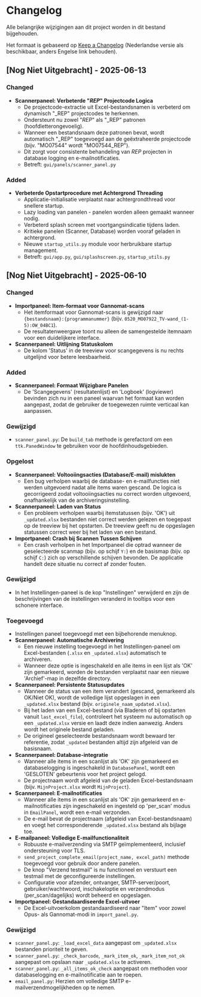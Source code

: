 # Changelog

Alle belangrijke wijzigingen aan dit project worden in dit bestand bijgehouden.

Het formaat is gebaseerd op [Keep a Changelog](https://keepachangelog.com/nl/1.0.0/) (Nederlandse versie als beschikbaar, anders Engelse link behouden).

## [Nog Niet Uitgebracht] - 2025-06-13

### Changed
- **Scannerpaneel: Verbeterde "_REP_" Projectcode Logica**
  - De projectcode-extractie uit Excel-bestandsnamen is verbeterd om dynamisch "_REP" projectcodes te herkennen.
  - Ondersteunt nu zowel "_REP_" als "_REP" patronen (hoofdletterongevoelig).
  - Wanneer een bestandsnaam deze patronen bevat, wordt automatisch "_REP" toegevoegd aan de geëxtraheerde projectcode (bijv. "MO07544" wordt "MO07544_REP").
  - Dit zorgt voor consistente behandeling van _REP_ projecten in database logging en e-mailnotificaties.
  - Betreft: `gui/panels/scanner_panel.py`

### Added
- **Verbeterde Opstartprocedure met Achtergrond Threading**
  - Applicatie-initialisatie verplaatst naar achtergrondthread voor snellere startup.
  - Lazy loading van panelen - panelen worden alleen gemaakt wanneer nodig.
  - Verbeterd splash screen met voortgangsindicatie tijdens laden.
  - Kritieke panelen (Scanner, Database) worden vooraf geladen in achtergrond.
  - Nieuwe `startup_utils.py` module voor herbruikbare startup management.
  - Betreft: `gui/app.py`, `gui/splashscreen.py`, `startup_utils.py`

## [Nog Niet Uitgebracht] - 2025-06-10

### Changed
- **Importpaneel: Item-formaat voor Gannomat-scans**
    - Het itemformaat voor Gannomat-scans is gewijzigd naar `{bestandsnaam}:{programmanummer}` (bijv. `0520_MO07922_TV-wand_(1-5):OW_04BC1`).
    - De resultatenweergave toont nu alleen de samengestelde itemnaam voor een duidelijkere interface.
- **Scannerpaneel: Uitlijning Statuskolom**
    - De kolom 'Status' in de treeview voor scangegevens is nu rechts uitgelijnd voor betere leesbaarheid.

### Added
- **Scannerpaneel: Formaat Wijzigbare Panelen**
    - De 'Scangegevens' (resultatenlijst) en 'Logboek' (logviewer) bevinden zich nu in een paneel waarvan het formaat kan worden aangepast, zodat de gebruiker de toegewezen ruimte verticaal kan aanpassen.

### Gewijzigd
- `scanner_panel.py`: De `build_tab` methode is gerefactord om een `ttk.PanedWindow` te gebruiken voor de hoofdinhoudsgebieden.

### Opgelost
- **Scannerpaneel: Voltooiingsacties (Database/E-mail) mislukten**
  - Een bug verholpen waarbij de database- en e-mailfuncties niet werden uitgevoerd nadat alle items waren gescand. De logica is gecorrigeerd zodat voltooiingsacties nu correct worden uitgevoerd, onafhankelijk van de archiveringsinstelling.
- **Scannerpaneel: Laden van Status**
    - Een probleem verholpen waarbij itemstatussen (bijv. 'OK') uit `_updated.xlsx` bestanden niet correct werden gelezen en toegepast op de treeview bij het opstarten. De treeview geeft nu de opgeslagen statussen correct weer bij het laden van een bestand.
- **Importpaneel: Crash bij Scannen Tussen Schijven**
    - Een crash verholpen in het Importpaneel die optrad wanneer de geselecteerde scanmap (bijv. op schijf `Y:`) en de basismap (bijv. op schijf `C:`) zich op verschillende schijven bevonden. De applicatie handelt deze situatie nu correct af zonder fouten.

### Gewijzigd
- In het Instellingen-paneel is de kop "Instellingen" verwijderd en zijn de beschrijvingen van de instellingen veranderd in tooltips voor een schonere interface.

### Toegevoegd
- Instellingen paneel toegevoegd met een bijbehorende menuknop.
- **Scannerpaneel: Automatische Archivering**
  - Een nieuwe instelling toegevoegd in het Instellingen-paneel om Excel-bestanden (`.xlsx` en `_updated.xlsx`) automatisch te archiveren.
  - Wanneer deze optie is ingeschakeld en alle items in een lijst als 'OK' zijn gemarkeerd, worden de bestanden verplaatst naar een nieuwe 'Archief'-map in dezelfde directory.
- **Scannerpaneel: Persistente Statusupdates**
    - Wanneer de status van een item verandert (gescand, gemarkeerd als OK/Niet OK), wordt de volledige lijst opgeslagen in een `_updated.xlsx` bestand (bijv. `originele_naam_updated.xlsx`).
    - Bij het laden van een Excel-bestand (via Bladeren of bij opstarten vanuit `last_excel_file`), controleert het systeem nu automatisch op een `_updated.xlsx` versie en laadt deze indien aanwezig. Anders wordt het originele bestand geladen.
    - De origineel geselecteerde bestandsnaam wordt bewaard ter referentie, zodat `_updated` bestanden altijd zijn afgeleid van de basisnaam.
- **Scannerpaneel: Database-integratie**
    - Wanneer alle items in een scanlijst als 'OK' zijn gemarkeerd en databaselogging is ingeschakeld in `DatabasePanel`, wordt een 'GESLOTEN' gebeurtenis voor het project gelogd.
    - De projectnaam wordt afgeleid van de geladen Excel-bestandsnaam (bijv. `MijnProject.xlsx` wordt `MijnProject`).
- **Scannerpaneel: E-mailnotificaties**
    - Wanneer alle items in een scanlijst als 'OK' zijn gemarkeerd en e-mailnotificaties zijn ingeschakeld en ingesteld op 'per_scan' modus in `EmailPanel`, wordt een e-mail verzonden.
    - De e-mail bevat de projectnaam (afgeleid van Excel-bestandsnaam) en voegt het corresponderende `_updated.xlsx` bestand als bijlage toe.
- **E-mailpaneel: Volledige E-mailfunctionaliteit**
    - Robuuste e-mailverzending via SMTP geïmplementeerd, inclusief ondersteuning voor TLS.
    - `send_project_complete_email(project_name, excel_path)` methode toegevoegd voor gebruik door andere panelen.
    - De knop "Verzend testmail" is nu functioneel en verstuurt een testmail met de geconfigureerde instellingen.
    - Configuratie voor afzender, ontvanger, SMTP-server/poort, gebruiker/wachtwoord, inschakeloptie en verzendmodus (per_scan/dagelijks) wordt beheerd en opgeslagen.
- **Importpaneel: Gestandaardiseerde Excel-uitvoer**
    - De Excel-uitvoerkolom gestandaardiseerd naar "Item" voor zowel Opus- als Gannomat-modi in `import_panel.py`.

### Gewijzigd
- `scanner_panel.py`: `_load_excel_data` aangepast om `_updated.xlsx` bestanden prioriteit te geven.
- `scanner_panel.py`: `_check_barcode`, `_mark_item_ok`, `_mark_item_not_ok` aangepast om opslaan naar `_updated.xlsx` te activeren.
- `scanner_panel.py`: `_all_items_ok_check` aangepast om methoden voor databaselogging en e-mailnotificatie aan te roepen.
- `email_panel.py`: Herzien om volledige SMTP e-mailverzendmogelijkheden op te nemen.
